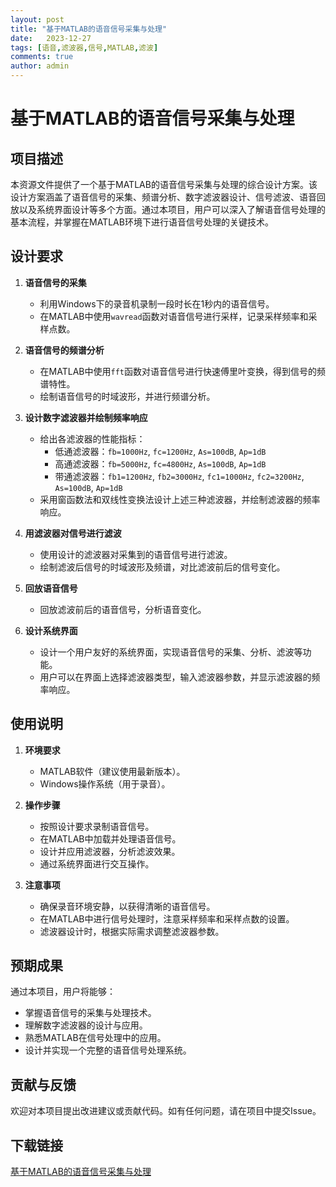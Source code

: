 ```yaml
---
layout: post
title: "基于MATLAB的语音信号采集与处理"
date:   2023-12-27
tags: [语音,滤波器,信号,MATLAB,滤波]
comments: true
author: admin
---
```

# 基于MATLAB的语音信号采集与处理

## 项目描述

本资源文件提供了一个基于MATLAB的语音信号采集与处理的综合设计方案。该设计方案涵盖了语音信号的采集、频谱分析、数字滤波器设计、信号滤波、语音回放以及系统界面设计等多个方面。通过本项目，用户可以深入了解语音信号处理的基本流程，并掌握在MATLAB环境下进行语音信号处理的关键技术。

## 设计要求

1. **语音信号的采集**
   - 利用Windows下的录音机录制一段时长在1秒内的语音信号。
   - 在MATLAB中使用`wavread`函数对语音信号进行采样，记录采样频率和采样点数。

2. **语音信号的频谱分析**
   - 在MATLAB中使用`fft`函数对语音信号进行快速傅里叶变换，得到信号的频谱特性。
   - 绘制语音信号的时域波形，并进行频谱分析。

3. **设计数字滤波器并绘制频率响应**
   - 给出各滤波器的性能指标：
     - 低通滤波器：`fb=1000Hz`, `fc=1200Hz`, `As=100dB`, `Ap=1dB`
     - 高通滤波器：`fb=5000Hz`, `fc=4800Hz`, `As=100dB`, `Ap=1dB`
     - 带通滤波器：`fb1=1200Hz`, `fb2=3000Hz`, `fc1=1000Hz`, `fc2=3200Hz`, `As=100dB`, `Ap=1dB`
   - 采用窗函数法和双线性变换法设计上述三种滤波器，并绘制滤波器的频率响应。

4. **用滤波器对信号进行滤波**
   - 使用设计的滤波器对采集到的语音信号进行滤波。
   - 绘制滤波后信号的时域波形及频谱，对比滤波前后的信号变化。

5. **回放语音信号**
   - 回放滤波前后的语音信号，分析语音变化。

6. **设计系统界面**
   - 设计一个用户友好的系统界面，实现语音信号的采集、分析、滤波等功能。
   - 用户可以在界面上选择滤波器类型，输入滤波器参数，并显示滤波器的频率响应。

## 使用说明

1. **环境要求**
   - MATLAB软件（建议使用最新版本）。
   - Windows操作系统（用于录音）。

2. **操作步骤**
   - 按照设计要求录制语音信号。
   - 在MATLAB中加载并处理语音信号。
   - 设计并应用滤波器，分析滤波效果。
   - 通过系统界面进行交互操作。

3. **注意事项**
   - 确保录音环境安静，以获得清晰的语音信号。
   - 在MATLAB中进行信号处理时，注意采样频率和采样点数的设置。
   - 滤波器设计时，根据实际需求调整滤波器参数。

## 预期成果

通过本项目，用户将能够：
- 掌握语音信号的采集与处理技术。
- 理解数字滤波器的设计与应用。
- 熟悉MATLAB在信号处理中的应用。
- 设计并实现一个完整的语音信号处理系统。

## 贡献与反馈

欢迎对本项目提出改进建议或贡献代码。如有任何问题，请在项目中提交Issue。

## 下载链接

[基于MATLAB的语音信号采集与处理](https://pan.quark.cn/s/7e0a8700b4c1)